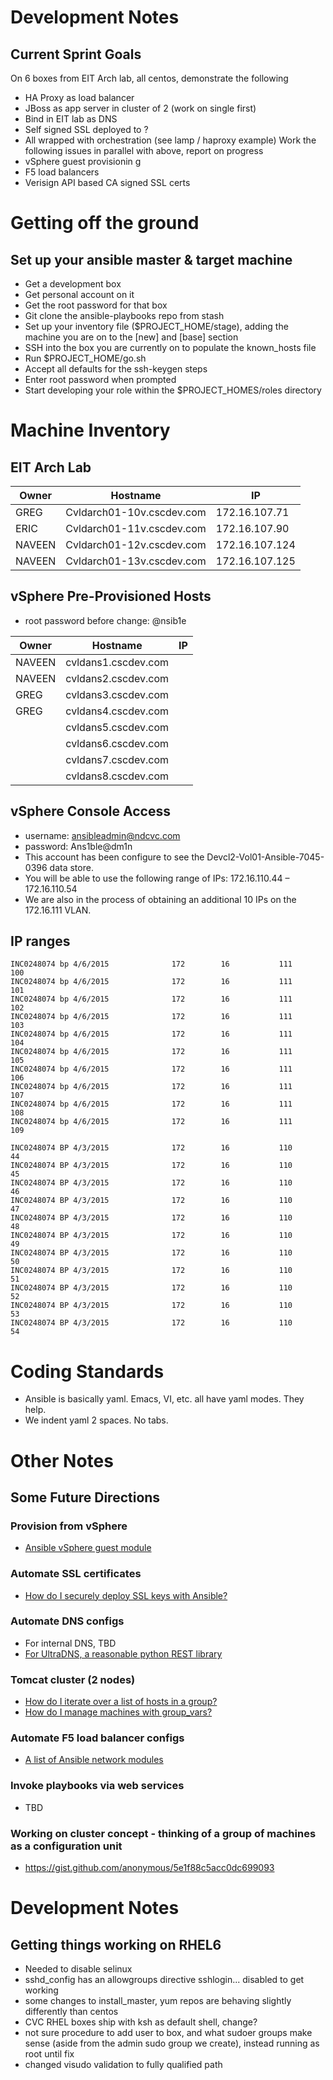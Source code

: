 # Development Notes

## Current Sprint Goals

On 6 boxes from EIT Arch lab, all centos, demonstrate the following
* HA Proxy as load balancer
* JBoss as app server in cluster of 2 (work on single first)
* Bind in EIT lab as DNS
* Self signed SSL deployed to ?
* All wrapped with orchestration (see lamp / haproxy example)
Work the following issues in parallel with above, report on progress 
* vSphere guest provisionin g
* F5 load balancers
* Verisign API based CA signed SSL certs

# Getting off the ground

## Set up your ansible master & target machine

* Get a development box
* Get personal account on it
* Get the root password for that box
* Git clone the ansible-playbooks repo from stash
* Set up your inventory file ($PROJECT_HOME/stage), adding the machine you are on to the [new] and [base] section
* SSH into the box you are currently on to populate the known_hosts file
* Run $PROJECT_HOME/go.sh
* Accept all defaults for the ssh-keygen steps
* Enter root password when prompted
* Start developing your role within the $PROJECT_HOMES/roles directory

# Machine Inventory

## EIT Arch Lab

| Owner | Hostname                  | IP             |
|-------|---------------------------|----------------|
| GREG 	| Cvldarch01-10v.cscdev.com | 172.16.107.71  |
| ERIC 	| Cvldarch01-11v.cscdev.com | 172.16.107.90  |
| NAVEEN| Cvldarch01-12v.cscdev.com | 172.16.107.124 |
| NAVEEN| Cvldarch01-13v.cscdev.com | 172.16.107.125 |

## vSphere Pre-Provisioned Hosts
* root password before change: @nsib1e

| Owner | Hostname                  | IP             |
|-------|---------------------------|----------------|
| NAVEEN| cvldans1.cscdev.com       |                |
| NAVEEN| cvldans2.cscdev.com       |                |
| GREG  | cvldans3.cscdev.com       |                |
| GREG  | cvldans4.cscdev.com       |                |
|       | cvldans5.cscdev.com       |                |
|       | cvldans6.cscdev.com       |                |
|       | cvldans7.cscdev.com       |                |
|       | cvldans8.cscdev.com       |                |

## vSphere Console Access
* username: ansibleadmin@ndcvc.com
* password: Ans1ble@dm1n
* This account has been configure to see the Devcl2-Vol01-Ansible-7045-0396 data store.
* You will be able to use the following range of IPs: 172.16.110.44 – 172.16.110.54
* We are also in the process of obtaining an additional 10 IPs on the 172.16.111 VLAN.

## IP ranges
```
INC0248074 bp 4/6/2015              172        16           111        100
INC0248074 bp 4/6/2015              172        16           111        101
INC0248074 bp 4/6/2015              172        16           111        102
INC0248074 bp 4/6/2015              172        16           111        103
INC0248074 bp 4/6/2015              172        16           111        104
INC0248074 bp 4/6/2015              172        16           111        105
INC0248074 bp 4/6/2015              172        16           111        106
INC0248074 bp 4/6/2015              172        16           111        107
INC0248074 bp 4/6/2015              172        16           111        108
INC0248074 bp 4/6/2015              172        16           111        109

INC0248074 BP 4/3/2015              172        16           110        44
INC0248074 BP 4/3/2015              172        16           110        45
INC0248074 BP 4/3/2015              172        16           110        46
INC0248074 BP 4/3/2015              172        16           110        47
INC0248074 BP 4/3/2015              172        16           110        48
INC0248074 BP 4/3/2015              172        16           110        49
INC0248074 BP 4/3/2015              172        16           110        50
INC0248074 BP 4/3/2015              172        16           110        51
INC0248074 BP 4/3/2015              172        16           110        52
INC0248074 BP 4/3/2015              172        16           110        53
INC0248074 BP 4/3/2015              172        16           110        54
```

# Coding Standards
* Ansible is basically yaml. Emacs, VI, etc. all have yaml modes. They help.
* We indent yaml 2 spaces. No tabs.

# Other Notes

## Some Future Directions

### Provision from vSphere
* [Ansible vSphere guest module](http://docs.ansible.com/vsphere_guest_module.html)

### Automate SSL certificates
* [How do I securely deploy SSL keys with Ansible?](http://red-badger.com/blog/2014/02/28/deploying-ssl-keys-securely-with-ansible/)

### Automate DNS configs
* For internal DNS, TBD
* [For UltraDNS, a reasonable python REST library](http://docs.python-requests.org/en/latest/index.html)

### Tomcat cluster (2 nodes)
* [How do I iterate over a list of hosts in a group?](http://docs.ansible.com/faq.html)
* [How do I manage machines with group_vars?](https://gist.github.com/anonymous/5e1f88c5acc0dc699093)

### Automate F5 load balancer configs
* [A list of Ansible network modules](http://docs.ansible.com/list_of_network_modules.html)

### Invoke playbooks via web services
* TBD

### Working on cluster concept - thinking of a group of machines as a configuration unit
* https://gist.github.com/anonymous/5e1f88c5acc0dc699093

# Development Notes

## Getting things working on RHEL6
* Needed to disable selinux
* sshd_config has an allowgroups directive sshlogin... disabled to get working
* some changes to install_master, yum repos are behaving slightly differently than centos
* CVC RHEL boxes ship with ksh as default shell, change?
* not sure procedure to add user to box, and what sudoer groups make sense (aside from the admin sudo group we create), instead running as root until fix
* changed visudo validation to fully qualified path

